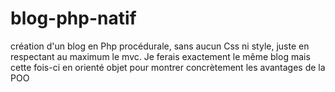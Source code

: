 # blog-php-natif
création d'un blog en Php procédurale, sans aucun Css ni style, juste en respectant au maximum le mvc. Je ferais exactement le même blog mais cette fois-ci en orienté objet pour montrer concrètement les avantages de la POO
